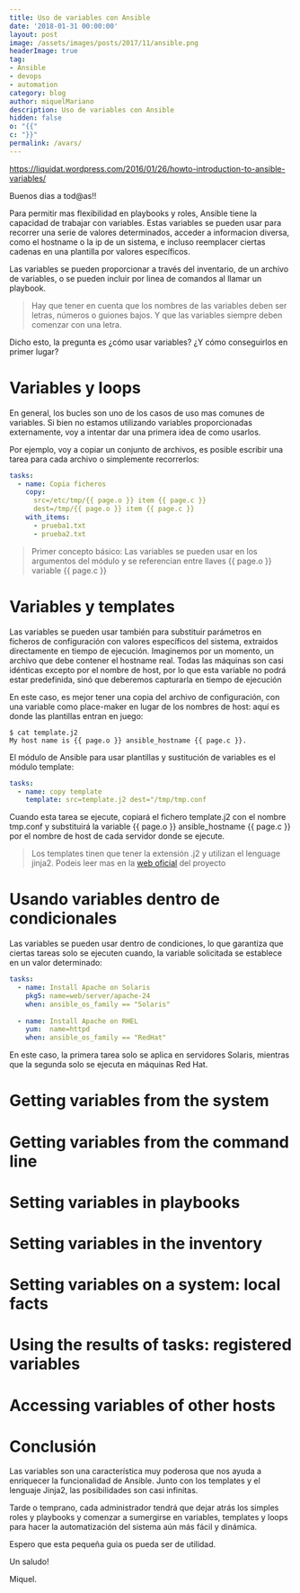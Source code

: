 ```yaml
---
title: Uso de variables con Ansible
date: '2018-01-31 00:00:00'
layout: post
image: /assets/images/posts/2017/11/ansible.png
headerImage: true
tag:
- Ansible
- devops
- automation
category: blog
author: miquelMariano
description: Uso de variables con Ansible
hidden: false
o: "{{"
c: "}}"
permalink: /avars/
---
```


https://liquidat.wordpress.com/2016/01/26/howto-introduction-to-ansible-variables/

Buenos dias a tod@as!!

Para permitir mas flexibilidad en playbooks y roles, Ansible tiene la capacidad de trabajar con variables. Estas variables se pueden usar para recorrer una serie de valores determinados, acceder a informacion diversa, como el hostname o la ip de un sistema, e incluso reemplacer ciertas cadenas en una plantilla por valores específicos.

Las variables se pueden proporcionar a través del inventario, de un archivo de variables, o se pueden incluir por linea de comandos al llamar un playbook.

> Hay que tener en cuenta que los nombres de las variables deben ser letras, números o guiones bajos.
> Y que las variables siempre deben comenzar con una letra.


Dicho esto, la pregunta es ¿cómo usar variables? ¿Y cómo conseguirlos en primer lugar?

# Variables y loops

En general, los bucles son uno de los casos de uso mas comunes de variables. Si bien no estamos utilizando variables proporcionadas externamente, voy a intentar dar una primera idea de como usarlos.

Por ejemplo, voy a copiar un conjunto de archivos, es posible escribir una tarea para cada archivo o simplemente recorrerlos:

```yaml
tasks:
  - name: Copia ficheros
    copy: 
      src=/etc/tmp/{{ page.o }} item {{ page.c }}
      dest=/tmp/{{ page.o }} item {{ page.c }}
    with_items:
      - prueba1.txt
      - prueba2.txt
```

> Primer concepto básico: Las variables se pueden usar en los argumentos del módulo y se referencian 
> entre llaves {{ page.o }} variable {{ page.c }}

# Variables y templates

Las variables se pueden usar también para substituir parámetros en ficheros de configuración con valores específicos del sistema, extraidos directamente en tiempo de ejecución. Imaginemos por un momento, un archivo que debe contener el hostname real. Todas las máquinas son casi idénticas excepto por el nombre de host, por lo que esta variable no podrá estar predefinida, sinó que deberemos capturarla en tiempo de ejecución

En este caso, es mejor tener una copia del archivo de configuración, con una variable como place-maker en lugar de los nombres de host: aquí es donde las plantillas entran en juego:

```ssh
$ cat template.j2
My host name is {{ page.o }} ansible_hostname {{ page.c }}.
```

El módulo de Ansible para usar plantillas y sustitución de variables es el módulo template:

```yaml
tasks:
  - name: copy template
    template: src=template.j2 dest="/tmp/tmp.conf
```
Cuando esta tarea se ejecute, copiará el fichero template.j2 con el nombre tmp.conf y substituirá la variable {{ page.o }} ansible_hostname {{ page.c }} por el nombre de host de cada servidor donde se ejecute.

> Los templates tinen que tener la extensión .j2 y utilizan el lenguage jinja2. Podeis leer mas en la [web 
> oficial](http://jinja.pocoo.org/docs/2.10/) del proyecto

# Usando variables dentro de condicionales

Las variables se pueden usar dentro de condiciones, lo que garantiza que ciertas tareas solo se ejecuten cuando, la variable solicitada se establece en un valor determinado:

```yaml
tasks:
  - name: Install Apache on Solaris
    pkg5: name=web/server/apache-24
    when: ansible_os_family == "Solaris"
 
  - name: Install Apache on RHEL
    yum:  name=httpd
    when: ansible_os_family == "RedHat"
```

En este caso, la primera tarea solo se aplica en servidores Solaris, mientras que la segunda solo se ejecuta en máquinas Red Hat.

# Getting variables from the system

# Getting variables from the command line

# Setting variables in playbooks

# Setting variables in the inventory

# Setting variables on a system: local facts

# Using the results of tasks: registered variables

# Accessing variables of other hosts

# Conclusión

Las variables son una característica muy poderosa que nos ayuda a enriquecer la funcionalidad de Ansible. Junto con los templates y el lenguaje Jinja2, las posibilidades son casi infinitas.

Tarde o temprano, cada administrador tendrá que dejar atrás los simples roles y playbooks y comenzar a sumergirse en variables, templates y loops para hacer la automatización del sistema aún más fácil y dinámica.

Espero que esta pequeña guia os pueda ser de utilidad.

Un saludo!

Miquel.


